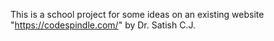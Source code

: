 This is a school project for some ideas on an existing website "https://codespindle.com/" by Dr. Satish C.J.
